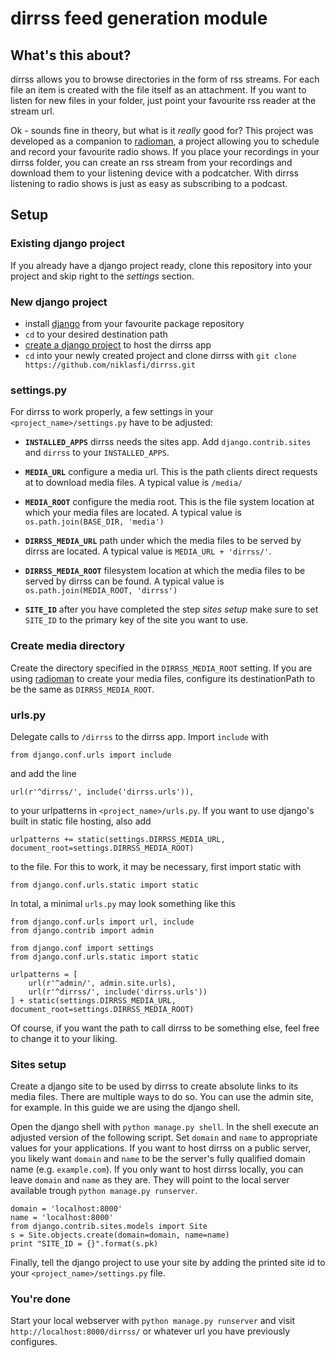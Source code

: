 # dirrss feed generation module

## What's this about?

dirrss allows you to browse directories in the form of rss streams. For each file an item is created with the file itself as an attachment. If you want to listen for new files in your folder, just point your favourite rss reader at the stream url.

Ok - sounds fine in theory, but what is it _really_ good for? This project was developed as a companion to [radioman](https://github.com/niklasfi/radioman.git), a project allowing you to schedule and record your favourite radio shows. If you place your recordings in your dirrss folder, you can create an rss stream from your recordings and download them to your listening device with a podcatcher. With dirrss listening to radio shows is just as easy as subscribing to a podcast.

## Setup

### Existing django project

If you already have a django project ready, clone this repository into your project and skip right to the *settings* section.

### New django project

- install [django](https://www.djangoproject.com/) from your favourite package repository
- `cd` to your desired destination path
- [create a django project](https://docs.djangoproject.com/en/dev/intro/tutorial01/) to host the dirrss app
- `cd` into your newly created project and clone dirrss with `git clone https://github.com/niklasfi/dirrss.git`

### settings.py

For dirrss to work properly, a few settings in your `<project_name>/settings.py` have to be adjusted:

- **`INSTALLED_APPS`** dirrss needs the sites app. Add `django.contrib.sites` and `dirrss` to your `INSTALLED_APPS`.
- **`MEDIA_URL`** configure a media url. This is the path clients direct requests at to download media files. A typical value is `/media/`
- **`MEDIA_ROOT`** configure the media root. This is the file system location at which your media files are located. A typical value is `os.path.join(BASE_DIR, 'media')`
- **`DIRRSS_MEDIA_URL`** path under which the media files to be served by dirrss are located. A typical value is `MEDIA_URL + 'dirrss/'`.
- **`DIRRSS_MEDIA_ROOT`** filesystem location at which the media files to be served by dirrss can be found. A typical value is `os.path.join(MEDIA_ROOT, 'dirrss')`

- **`SITE_ID`** after you have completed the step *sites setup* make sure to set `SITE_ID` to the primary key of the site you want to use.

### Create media directory

Create the directory specified in the `DIRRSS_MEDIA_ROOT` setting. If you are using [radioman](https://github.com/niklasfi/radioman.git) to create your media files, configure its destinationPath to be the same as `DIRRSS_MEDIA_ROOT`.

### urls.py

Delegate calls to `/dirrss` to the dirrss app. Import `include` with

    from django.conf.urls import include

and add the line

    url(r'^dirrss/', include('dirrss.urls')),

to your urlpatterns in `<project_name>/urls.py`. If you want to use django's built in static file hosting, also add

    urlpatterns += static(settings.DIRRSS_MEDIA_URL, document_root=settings.DIRRSS_MEDIA_ROOT)

to the file. For this to work, it may be necessary, first import static with

    from django.conf.urls.static import static

In total, a minimal `urls.py` may look something like this

    from django.conf.urls import url, include
    from django.contrib import admin

    from django.conf import settings
    from django.conf.urls.static import static

    urlpatterns = [
        url(r'^admin/', admin.site.urls),
        url(r'^dirrss/', include('dirrss.urls'))
    ] + static(settings.DIRRSS_MEDIA_URL, document_root=settings.DIRRSS_MEDIA_ROOT)


Of course, if you want the path to call dirrss to be something else, feel free to change it to your liking.

### Sites setup

Create a django site to be used by dirrss to create absolute links to its media files. There are multiple ways to do so. You can use the admin site, for example. In this guide we are using the django shell.

Open the django shell with `python manage.py shell`. In the shell execute an adjusted version of the following script. Set `domain` and `name` to appropriate values for your applications. If you want to host dirrss on a public server, you likely want `domain` and `name` to be the server's fully qualified domain name (e.g. `example.com`). If you only want to host dirrss locally, you can leave `domain` and `name` as they are. They will point to the local server available trough `python manage.py runserver`.

    domain = 'localhost:8000'
    name = 'localhost:8000'
    from django.contrib.sites.models import Site
    s = Site.objects.create(domain=domain, name=name)
    print "SITE_ID = {}".format(s.pk)

Finally, tell the django project to use your site by adding the printed site id to your `<project_name>/settings.py` file.

### You're done

Start your local webserver with `python manage.py runserver` and visit `http://localhost:8000/dirrss/` or whatever url you have previously configures.
